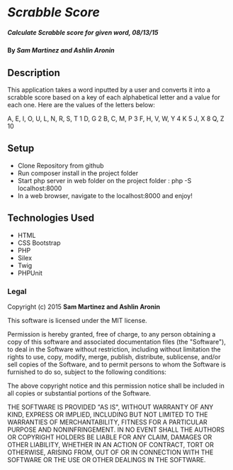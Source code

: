 # _Scrabble Score_

##### _Calculate Scrabble score for given word, 08/13/15_

#### By _**Sam Martinez and Ashlin Aronin**_

## Description

This application takes a word inputted by a user and converts it into a scrabble score based on a key of each alphabetical letter and a value for each one. Here are the values of the letters below:

A, E, I, O, U, L, N, R, S, T       1
D, G                               2
B, C, M, P                         3
F, H, V, W, Y                      4
K                                  5
J, X                               8
Q, Z                               10


## Setup

* Clone Repository from github
* Run composer install in the project folder
* Start php server in web folder on the project folder : php -S localhost:8000
* In a web browser, navigate to the localhost:8000 and enjoy!


## Technologies Used

- HTML
- CSS Bootstrap
- PHP
- Silex
- Twig
- PHPUnit

### Legal

Copyright (c) 2015 **Sam Martinez and Ashlin Aronin**

This software is licensed under the MIT license.

Permission is hereby granted, free of charge, to any person obtaining a copy
of this software and associated documentation files (the "Software"), to deal
in the Software without restriction, including without limitation the rights
to use, copy, modify, merge, publish, distribute, sublicense, and/or sell
copies of the Software, and to permit persons to whom the Software is
furnished to do so, subject to the following conditions:

The above copyright notice and this permission notice shall be included in
all copies or substantial portions of the Software.

THE SOFTWARE IS PROVIDED "AS IS", WITHOUT WARRANTY OF ANY KIND, EXPRESS OR
IMPLIED, INCLUDING BUT NOT LIMITED TO THE WARRANTIES OF MERCHANTABILITY,
FITNESS FOR A PARTICULAR PURPOSE AND NONINFRINGEMENT. IN NO EVENT SHALL THE
AUTHORS OR COPYRIGHT HOLDERS BE LIABLE FOR ANY CLAIM, DAMAGES OR OTHER
LIABILITY, WHETHER IN AN ACTION OF CONTRACT, TORT OR OTHERWISE, ARISING FROM,
OUT OF OR IN CONNECTION WITH THE SOFTWARE OR THE USE OR OTHER DEALINGS IN
THE SOFTWARE.
